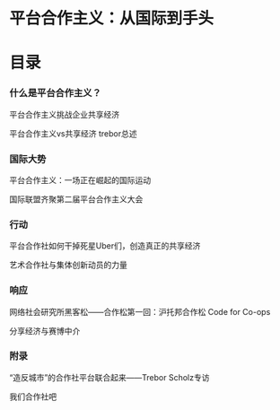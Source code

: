 # 平台合作主义：从国际到手头

# 目录

### 什么是平台合作主义？

平台合作主义挑战企业共享经济

平台合作主义vs共享经济 trebor总述

### 国际大势

平台合作主义：一场正在崛起的国际运动

国际联盟齐聚第二届平台合作主义大会

### 行动

平台合作社如何干掉死星Uber们，创造真正的共享经济

艺术合作社与集体创新动员的力量

### 响应

网络社会研究所黑客松——合作松第一回：沪托邦合作松 Code for Co-ops

分享经济与赛博中介

### 附录

“造反城市”的合作社平台联合起来——Trebor Scholz专访

我们合作社吧

